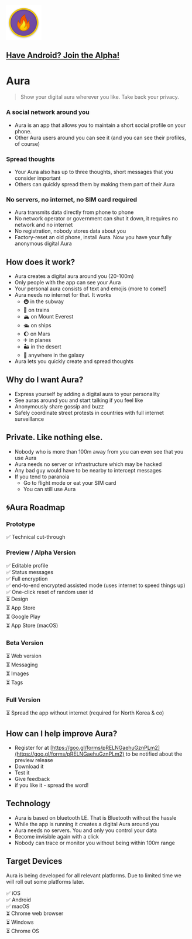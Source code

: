 <img src="/assets/icon.png" align="center">

## [Have Android? Join the Alpha!](https://play.google.com/apps/testing/io.auraapp.auraandroid)

# Aura

> Show your digital aura wherever you like. Take back your privacy.

### A social network around you

* Aura is an app that allows you to maintain a short social profile on your phone.
* Other Aura users around you can see it \(and you can see their profiles, of course\)

### Spread thoughts

* Your Aura also has up to three thoughts, short messages that you consider important
* Others can quickly spread them by making them part of their Aura

### No servers, no internet, no SIM card required

* Aura transmits data directly from phone to phone
* No network operator or government can shut it down, it requires no network and no internet
* No registration, nobody stores data about you
* Factory-reset an old phone, install Aura. Now you have your fully anonymous digital Aura

## How does it work?

* Aura creates a digital aura around you \(20-100m\)
* Only people with the app can see your Aura
* Your personal aura consists of text and emojis \(more to come!\)
* Aura needs no internet for that. It works
  * 🚇 in the subway
  * 🚂 on trains
  * 🏔 on Mount Everest
  * 🛳 on ships
  * 🌔 on Mars
  * ✈ in planes
  * 🏜 in the desert
  * 🌌 anywhere in the galaxy
* Aura lets you quickly create and spread thoughts

## Why do I want Aura?

* Express yourself by adding a digital aura to your personality
* See auras around you and start talking if you feel like
* Anonymously share gossip and buzz
* Safely coordinate street protests in countries with full internet surveillance

## Private. Like nothing else.

* Nobody who is more than 100m away from you can even see that you use Aura
* Aura needs no server or infrastructure which may be hacked
* Any bad guy would have to be nearby to intercept messages
* If you tend to paranoia
  * Go to flight mode or eat your SIM card
  * You can still use Aura

## 🌀Aura Roadmap

### Prototype

✅ Technical cut-through

### Preview / Alpha Version

✅ Editable profile  
✅ Status messages  
✅ Full encryption  
✅ end-to-end encrypted assisted mode \(uses internet to speed things up\)  
✅ One-click reset of random user id  
⏳ Design  
⏳ App Store  
⏳ Google Play  
⏳ App Store \(macOS\)

### Beta Version

⏳ Web version  
⏳ Messaging  
⏳ Images  
⏳ Tags

### Full Version

⏳ Spread the app without internet \(required for North Korea & co\)

## How can I help improve Aura?

* Register for at [https://goo.gl/forms/pRELNGaehuGznPLm2](https://goo.gl/forms/pRELNGaehuGznPLm2) to be notified about the preview release
* Download it
* Test it
* Give feedback
* if you like it - spread the word!

## Technology

* Aura is based on bluetooth LE. That is Bluetooth without the hassle
* While the app is running it creates a digital Aura around you
* Aura needs no servers. You and only you control your data
* Become invisible again with a click
* Nobody can trace or monitor you without being within 100m range

## Target Devices

Aura is being developed for all relevant platforms. Due to limited time we will roll out some platforms later.

✅ iOS  
✅ Android  
✅ macOS  
⏳ Chrome web browser  
⏳ Windows  
⏳ Chrome OS

